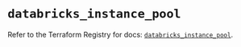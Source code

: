 # `databricks_instance_pool`

Refer to the Terraform Registry for docs: [`databricks_instance_pool`](https://registry.terraform.io/providers/databricks/databricks/1.50.0/docs/resources/instance_pool).
